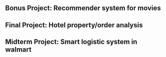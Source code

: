 ## Bonus Project: Recommender system for movies  

## Final Project: Hotel property/order analysis  

## Midterm Project: Smart logistic system in walmart  
